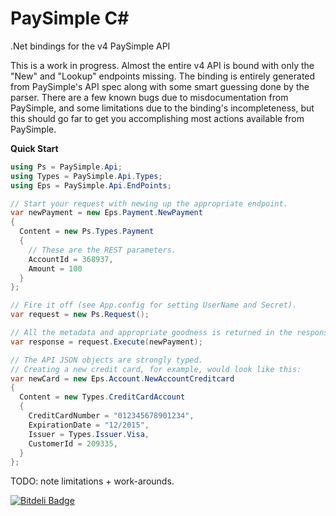 PaySimple C#
============

.Net bindings for the v4 PaySimple API

This is a work in progress.  Almost the entire v4 API is bound with only the "New" and "Lookup" endpoints missing.  The binding is entirely generated from PaySimple's API spec along with some smart guessing done by the parser.  There are a few known bugs due to misdocumentation from PaySimple, and some limitations due to the binding's incompleteness, but this should go far to get you accomplishing most actions available from PaySimple.

__Quick Start__
```C#
using Ps = PaySimple.Api;
using Types = PaySimple.Api.Types;
using Eps = PaySimple.Api.EndPoints;

// Start your request with newing up the appropriate endpoint.
var newPayment = new Eps.Payment.NewPayment
{
  Content = new Ps.Types.Payment
  {
    // These are the REST parameters.
    AccountId = 368937,
    Amount = 100
  }
};

// Fire it off (see App.config for setting UserName and Secret).
var request = new Ps.Request();

// All the metadata and appropriate goodness is returned in the response object.
var response = request.Execute(newPayment);

// The API JSON objects are strongly typed.
// Creating a new credit card, for example, would look like this:
var newCard = new Eps.Account.NewAccountCreditcard
{
  Content = new Types.CreditCardAccount
  {
    CreditCardNumber = "012345678901234",
    ExpirationDate = "12/2015",
    Issuer = Types.Issuer.Visa,
    CustomerId = 209335,
  }
};
```

TODO: note limitations + work-arounds.

[![Bitdeli Badge](https://d2weczhvl823v0.cloudfront.net/tendrme/PaySimpleCS/trend.png)](https://bitdeli.com/free "Bitdeli Badge")
